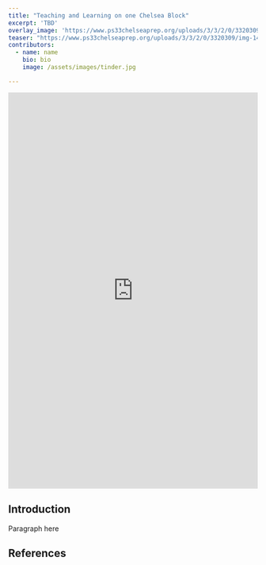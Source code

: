 ```yaml
---
title: "Teaching and Learning on one Chelsea Block"
excerpt: 'TBD'
overlay_image: 'https://www.ps33chelseaprep.org/uploads/3/3/2/0/3320309/img-1478-copy-2.jpg'
teaser: "https://www.ps33chelseaprep.org/uploads/3/3/2/0/3320309/img-1478-copy-2.jpg"
contributors:
  - name: name
    bio: bio
    image: /assets/images/tinder.jpg

---
```


<iframe src="https://uploads.knightlab.com/storymapjs/6ffc3e2c69426e4330cde64b0630531a/test/index.html" frameborder="0" width="100%" height="800"></iframe>


## Introduction

Paragraph here

## References

[^1]: Here is a footnote example.
[^2]: Here is another footnote example.
